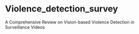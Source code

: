 # Violence_detection_survey
A Comprehensive Review on Vision-based Violence Detection in Surveillance Videos
